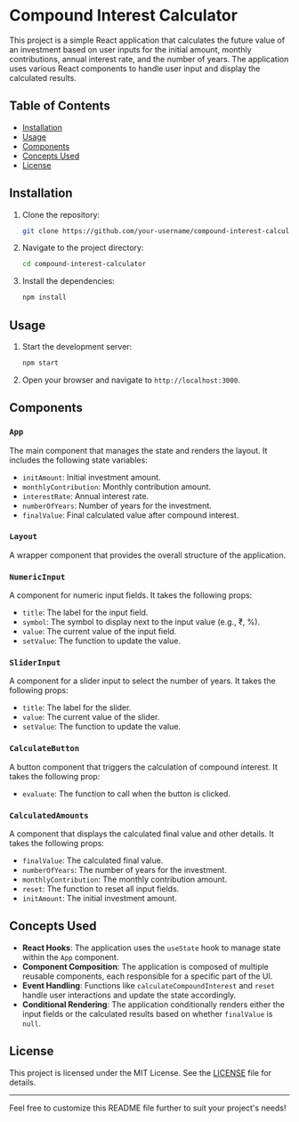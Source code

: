 # Compound Interest Calculator

This project is a simple React application that calculates the future value of an investment based on user inputs for the initial amount, monthly contributions, annual interest rate, and the number of years. The application uses various React components to handle user input and display the calculated results.

## Table of Contents

- [Installation](#installation)
- [Usage](#usage)
- [Components](#components)
- [Concepts Used](#concepts-used)
- [License](#license)

## Installation

1. Clone the repository:
   ```bash
   git clone https://github.com/your-username/compound-interest-calculator.git
   ```
2. Navigate to the project directory:
   ```bash
   cd compound-interest-calculator
   ```
3. Install the dependencies:
   ```bash
   npm install
   ```

## Usage

1. Start the development server:
   ```bash
   npm start
   ```
2. Open your browser and navigate to `http://localhost:3000`.

## Components

### `App`

The main component that manages the state and renders the layout. It includes the following state variables:
- `initAmount`: Initial investment amount.
- `monthlyContribution`: Monthly contribution amount.
- `interestRate`: Annual interest rate.
- `numberOfYears`: Number of years for the investment.
- `finalValue`: Final calculated value after compound interest.

### `Layout`

A wrapper component that provides the overall structure of the application.

### `NumericInput`

A component for numeric input fields. It takes the following props:
- `title`: The label for the input field.
- `symbol`: The symbol to display next to the input value (e.g., ₹, %).
- `value`: The current value of the input field.
- `setValue`: The function to update the value.

### `SliderInput`

A component for a slider input to select the number of years. It takes the following props:
- `title`: The label for the slider.
- `value`: The current value of the slider.
- `setValue`: The function to update the value.

### `CalculateButton`

A button component that triggers the calculation of compound interest. It takes the following prop:
- `evaluate`: The function to call when the button is clicked.

### `CalculatedAmounts`

A component that displays the calculated final value and other details. It takes the following props:
- `finalValue`: The calculated final value.
- `numberOfYears`: The number of years for the investment.
- `monthlyContribution`: The monthly contribution amount.
- `reset`: The function to reset all input fields.
- `initAmount`: The initial investment amount.

## Concepts Used

- **React Hooks**: The application uses the `useState` hook to manage state within the `App` component.
- **Component Composition**: The application is composed of multiple reusable components, each responsible for a specific part of the UI.
- **Event Handling**: Functions like `calculateCompoundInterest` and `reset` handle user interactions and update the state accordingly.
- **Conditional Rendering**: The application conditionally renders either the input fields or the calculated results based on whether `finalValue` is `null`.

## License

This project is licensed under the MIT License. See the [LICENSE](LICENSE) file for details.

---

Feel free to customize this README file further to suit your project's needs!
